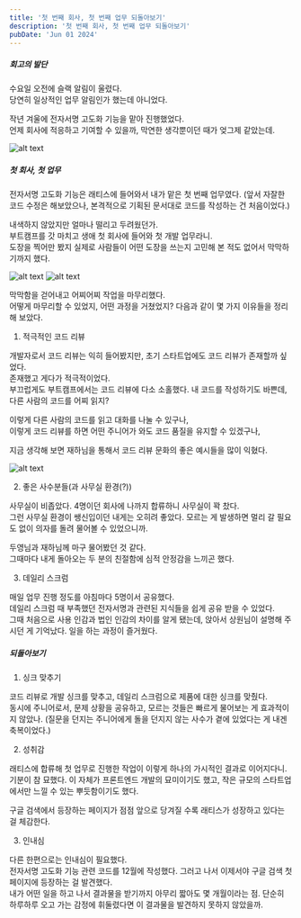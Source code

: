 ```yaml
---
title: '첫 번째 회사, 첫 번째 업무 되돌아보기'
description: '첫 번째 회사, 첫 번째 업무 되돌아보기'
pubDate: 'Jun 01 2024'
---
```


##### 회고의 발단

수요일 오전에 슬랙 알림이 울렸다.<br>
당연히 일상적인 업무 알림인가 했는데 아니었다.<br>

작년 겨울에 전자서명 고도화 기능을 맡아 진행했었다.<br>
언제 회사에 적응하고 기여할 수 있을까, 막연한 생각뿐이던 때가 엊그제 같았는데.<br>

![alt text](/images/note-1/0.png)

##### 첫 회사, 첫 업무

전자서명 고도화 기능은 래티스에 들어와서 내가 맡은 첫 번째 업무였다. (앞서 자잘한 코드 수정은 해보았으나, 본격적으로 기획된 문서대로 코드를 작성하는 건 처음이었다.)<br>

내색하지 않았지만 얼마나 떨리고 두려웠던가.<br>
부트캠프를 갓 마치고 생애 첫 회사에 들어와 첫 개발 업무라니.<br>
도장을 찍어만 봤지 실제로 사람들이 어떤 도장을 쓰는지 고민해 본 적도 없어서 막막하기까지 했다.

![alt text](/images/note-1/3.png)
![alt text](/images/note-1/4.png)

막막함을 걷어내고 어찌어찌 작업을 마무리했다.<br>
어떻게 마무리할 수 있었지, 어떤 과정을 거쳤었지? 다음과 같이 몇 가지 이유들을 정리해 보았다.

1. 적극적인 코드 리뷰

개발자로서 코드 리뷰는 익히 들어봤지만, 초기 스타트업에도 코드 리뷰가 존재할까 싶었다.<br>존재했고 게다가 적극적이었다.<br>
부끄럽게도 부트캠프에서는 코드 리뷰에 다소 소홀했다. 내 코드를 작성하기도 바쁜데, 다른 사람의 코드를 어찌 읽지?

이렇게 다른 사람의 코드를 읽고 대화를 나눌 수 있구나,<br>
이렇게 코드 리뷰를 하면 어떤 주니어가 와도 코드 품질을 유지할 수 있겠구나,

지금 생각해 보면 재하님을 통해서 코드 리뷰 문화의 좋은 예시들을 많이 익혔다.

![alt text](/images/note-1/2.png)

2. 좋은 사수분들(과 사무실 환경(?))

사무실이 비좁았다. 4명이던 회사에 나까지 합류하니 사무실이 꽉 찼다.<br>
그런 사무실 환경이 쌩신입이던 내게는 오히려 좋았다. 모르는 게 발생하면 멀리 갈 필요도 없이 의자를 돌려 물어볼 수 있었으니까.

두영님과 재하님께 마구 물어봤던 것 같다.<br>
그때마다 내게 돌아오는 두 분의 친절함에 심적 안정감을 느끼곤 했다.

3. 데일리 스크럼

매일 업무 진행 정도를 아침마다 5명이서 공유했다.<br>
데일리 스크럼 때 부족했던 전자서명과 관련된 지식들을 쉽게 공유 받을 수 있었다.<br>
그때 처음으로 사용 인감과 법인 인감의 차이를 알게 됐는데, 앉아서 상원님이 설명해 주시던 게 기억났다. 일을 하는 과정이 즐거웠다.

##### 되돌아보기

1. 싱크 맞추기

코드 리뷰로 개발 싱크를 맞추고, 데일리 스크럼으로 제품에 대한 싱크를 맞췄다.<br>
동시에 주니어로서, 문제 상황을 공유하고, 모르는 것들은 빠르게 물어보는 게 효과적이지 않았나. (질문을 던지는 주니어에게 돌을 던지지 않는 사수가 곁에 있었다는 게 내겐 축복이었다.)

2. 성취감

래티스에 합류해 첫 업무로 진행한 작업이 이렇게 하나의 가시적인 결과로 이어지다니. 기분이 참 묘했다. 이 자체가 프론트엔드 개발의 묘미이기도 했고, 작은 규모의 스타트업에서만 느낄 수 있는 뿌듯함이기도 했다.

구글 검색에서 등장하는 페이지가 점점 앞으로 당겨질 수록 래티스가 성장하고 있다는 걸 체감한다.

3. 인내심

다른 한편으로는 인내심이 필요했다.<br>
전자서명 고도화 기능 관련 코드를 12월에 작성했다. 그러고 나서 이제서야 구글 검색 첫 페이지에 등장하는 걸 발견했다.<br>
내가 어떤 일을 하고 나서 결과물을 받기까지 아무리 짧아도 몇 개월이라는 점. 단순히 하루하루 오고 가는 감정에 휘둘렸다면 이 결과물을 발견하지 못하지 않았을까.
